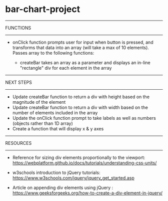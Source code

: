 # bar-chart-project


*********
FUNCTIONS
*********
- onClick function prompts user for input when button is pressed, and transforms that data into an array (will take a max of 10 elements). Passes array to the following functions:

    - createBar takes an array as a parameter and displays an in-line "rectangle" div for each element in the array


**********
NEXT STEPS
**********
- Update createBar function to return a div with height based on the magnitude of the element
- Update createBar function to return a div with width based on the number of elements included in the array
- Update the onClick function prompt to take labels as well as numbers (objects rather than 1D array)
- Create a function that will display x & y axes

*********
RESOURCES
*********
- Reference for sizing div elements proportionally to the viewport:  https://webplatform.github.io/docs/tutorials/understanding-css-units/

- w3schools introduction to jQuery tutorials: https://www.w3schools.com/jquery/jquery_get_started.asp

- Article on appending div elements using jQuery : 
https://www.geeksforgeeks.org/how-to-create-a-div-element-in-jquery/
